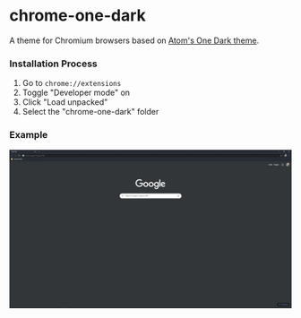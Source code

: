 # chrome-one-dark

A theme for Chromium browsers based on [Atom's One Dark theme](https://github.com/atom/one-dark-ui).

### Installation Process
1. Go to `chrome://extensions`
2. Toggle "Developer mode" on
3. Click "Load unpacked"
4. Select the "chrome-one-dark" folder

### Example
![Example](example.JPG)

